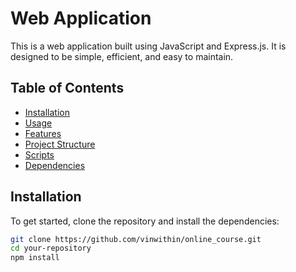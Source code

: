 # Web Application

This is a web application built using JavaScript and Express.js. It is designed to be simple, efficient, and easy to maintain.

## Table of Contents

- [Installation](#installation)
- [Usage](#usage)
- [Features](#features)
- [Project Structure](#project-structure)
- [Scripts](#scripts)
- [Dependencies](#dependencies)


## Installation

To get started, clone the repository and install the dependencies:

```bash
git clone https://github.com/vinwithin/online_course.git
cd your-repository
npm install
